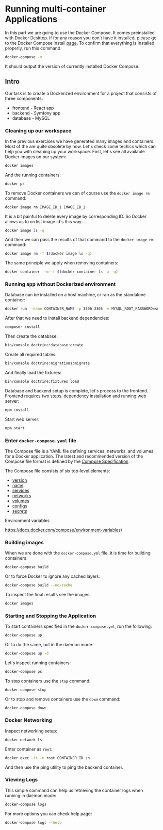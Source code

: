 # Running multi-container Applications

In this part we are going to use the Docker Compose. It comes preinstalled with Docker Desktop. If for any reason you don't have it installed, please go to the Docker Compose install [page](https://docs.docker.com/compose/install/). To confirm that everything is installed properly, run this command:

```bash
docker-compose -v
```

It should output the version of currently installed Docker Compose.

## Intro

Our task is to create a Dockerized environment for a project that consists of three components:
- frontend - React app
- backend - Symfony app
- database - MySQL

### Cleaning up our workspace

In the previous exercises we have generated many images and containers. Most of the are quite obsolete by now. Let's check some techics which can help you with cleaning up your workspace.
First, let's see all available Docker images on our system:

```bash
docker images
```

And the running containers:

```bash
docker ps
```

To remove Docker containers we can of course use the `docker image rm` command:

```bash
docker image rm IMAGE_ID_1 IMAGE_ID_2
```

It is a bit painful to delete every image by corresponding ID. So Docker allows us to on list image id's this way:

```bash
docker image ls -q
```

And then we can pass the results of that command to the `docker image rm` command:

```bash
docker image rm -f $(docker image ls -q)
```

The same principle we apply when removing containers:

```bash
docker container -rm -f $(docker container ls -a -q)
```

### Running app without Dockerized environment

Database can be installed on a host machine, or ran as the standalone container:

```bash
docker run --name CONTAINER_NAME -p 3306:3306 -e MYSQL_ROOT_PASSWORD=supersecret mysql:latest
```

After that we need to install backend dependencies:

```bash
composer install
```

Then create the database:

```bash
bin/console doctrine:database:create
```

Create all required tables:

```bash
bin/console doctrine:migrations:migrate
```

And finally load the fixtures:

```bash
bin/console doctrine:fixtures:load
```

Database and backend setup is complete, let's process to the frontend. Frontend requires two steps, dependency installation and running web server:

```bash
npm install
```

Start web server:

```bash
npm start
```

### Enter `docker-compose.yaml` file

The Compose file is a YAML file defining services, networks, and volumes for a Docker application. The latest and recommended version of the Compose file format is defined by the [Compose Specification](https://docs.docker.com/compose/compose-file/).

The Compose file consists of six top-level elements:
- [version](https://docs.docker.com/compose/compose-file/#version-top-level-element)
- [name](https://docs.docker.com/compose/compose-file/#name-top-level-element)
- [services](https://docs.docker.com/compose/compose-file/#services-top-level-element)
- [networks](https://docs.docker.com/compose/compose-file/#networks-top-level-element)
- [volumes](https://docs.docker.com/compose/compose-file/#volumes-top-level-element)
- [configs](https://docs.docker.com/compose/compose-file/#configs-top-level-element)
- [secrets](https://docs.docker.com/compose/compose-file/#secrets-top-level-element)

Environment variables

https://docs.docker.com/compose/environment-variables/


### Building images

When we are done with the `docker-compose.yml` file, it is time for building containers:

```bash
docker-compose build
```

Or to force Docker to ignore any cached layers:

```bash
docker-compose build --no-cache
```

To inspect the final results see the images:

```bash
docker images
```

### Starting and Stopping the Application

To start containers specified in the `docker-compose.yml`, run the following:

```bash
docker-compose up
```

Or to do the same, but in the daemon mode:

```bash
docker-compose up -d
```

Let's inspect running containers:

```bash
docker-compose ps
```

To stop containers use the `stop` command:

```bash
docker-compose stop
```

Or to stop and remove containers use the `down` command:

```bash
docker-compose down
```

### Docker Networking

Inspect networking setup:

```bash
docker network ls
```

Enter container as `root`:

```bash
docker exec -it -u root CONTAINER_ID sh
```

And then use the ping utility to ping the backend container.

### Viewing Logs

This simple command can help us retrieving the container logs when running in daemon mode:

```bash
docker-compose logs
```

For more options you can check help page:

```bash
docker-compose logs --help
```